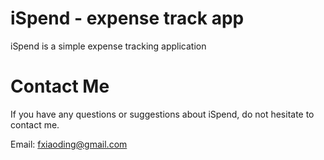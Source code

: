 # iSpend - expense track app

iSpend is a simple expense tracking application

# Contact Me

If you have any questions or suggestions about iSpend, do not hesitate to contact me.

Email: fxiaoding@gmail.com

